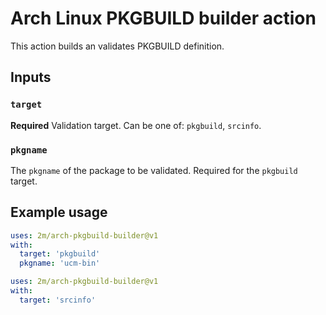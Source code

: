 # Arch Linux PKGBUILD builder action

This action builds an validates PKGBUILD definition.

## Inputs

### `target`

**Required** Validation target. Can be one of: `pkgbuild`, `srcinfo`.

### `pkgname`

The `pkgname` of the package to be validated. Required for the `pkgbuild` target.

## Example usage

```yml
uses: 2m/arch-pkgbuild-builder@v1
with:
  target: 'pkgbuild'
  pkgname: 'ucm-bin'

uses: 2m/arch-pkgbuild-builder@v1
with:
  target: 'srcinfo'
```
